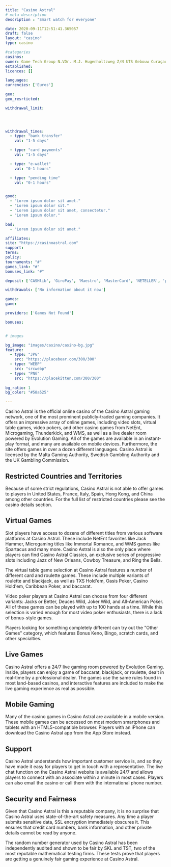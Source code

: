 ```yaml
---
title: "Casino Astral"
# meta description
description : "Smart watch for everyone"

date: 2020-09-11T12:51:41.365057
draft: false
layout: "casino" 
type: casino

#categories
casinos: 
owner: Game Tech Group N.VDr. M.J. Hugenholtzweg Z/N UTS Gebouw Curaçao Other sites owned by Game Tech Group N.V. include Euromoon Casino, Triomphe Casino, Casino Bordeaux, Madame Chance, Crazy Casino, Slots 500, Casino Blu, Ramses Gold Casino, Casino1, Enzo Casino, Magik Casino, TS Casino, DiamondClubVIP, ParkLane Casino, Enzo Scratchcards, Enzo Live Casino, TS Live Casino, TS Scratchcards, Winner365, RoyalSpinz, CasinoDisco, and Classy Slots See How They Compare
established: 
licences: []

languages: 
currencies: ['Euros']

geo: 
geo_resrticted: 

withdrawal_limit:

  
  

withdrawal_times:
  - type: "bank transfer"
    val: "1-5 days"

  - type: "card payments"
    val: "1-5 days"

  - type: "e-wallet"
    val: "0-1 hours"

  - type: "pending time"
    val: "0-1 hours"


good:
  - "Lorem ipsum dolor sit amet."
  - "Lorem ipsum dolor sit."
  - "Lorem ipsum dolor sit amet, consectetur."
  - "Lorem ipsum dolor."

bad:
  - "Lorem ipsum dolor sit amet."

affiliates: 
site: "https://casinoastral.com"
support: 
terms:
policy:
tournaments: "#"
games_link: "#"
bonuses_link: "#"

deposit: ['CASHlib', 'GiroPay', 'Maestro', 'MasterCard', 'NETELLER', 'paysafecard', 'Postepay', 'Skrill', 'Ticket Surf', 'Visa', 'Visa Electron']

withdrawals: ['No information about it now']

games: 
game:

providers: ['Games Not Found']

bonuses:


# images

bg_image: "images/casino/casino-bg.jpg"  
feature:
  - type: "JPG" 
    src: "https://placebear.com/300/300"
  - type: "WEBP"
    src: "srcwebp"
  - type: "PNG"
    src: "https://placekitten.com/300/300"  
 
bg_ratio: 1 
bg_color: "#58a525"  

---
```


Casino Astral is the official online casino of the Casino Astral gaming network, one of the most prominent publicly-traded gaming companies. It offers an impressive array of online games, including video slots, virtual table games, video pokers, and other casino games from NetEnt, Microgaming, Thunderkick, and WMS, as well as a live dealer room powered by Evolution Gaming. All of the games are available in an instant-play format, and many are available on mobile devices. Furthermore, the site offers games in over a dozen different languages. Casino Astral is licensed by the Malta Gaming Authority, Swedish Gambling Authority and the UK Gambling Commission.

## Restricted Countries and Territories
Because of some strict regulations, Casino Astral is not able to offer games to players in United States, France, Italy, Spain, Hong Kong, and China among other countries. For the full list of restricted countries please see the casino details section.

## Virtual Games
Slot players have access to dozens of different titles from various software platforms at Casino Astral. These include NetEnt favorites like Jack Hammer, Microgaming titles like Immortal Romance, and WMS games like Spartacus and many more. Casino Astral is also the only place where players can find Casino Astral Classics, an exclusive series of progressive slots including Jazz of New Orleans, Cowboy Treasure, and Ring the Bells.

The virtual table game selection at Casino Astral features a number of different card and roulette games. These include multiple variants of roulette and blackjack, as well as TXS Hold'em, Oasis Poker, Casino Hold'em, Caribbean Poker, and baccarat.

Video poker players at Casino Astral can choose from four different variants: Jacks or Better, Deuces Wild, Joker Wild, and All-American Poker. All of these games can be played with up to 100 hands at a time. While this selection is varied enough for most video poker enthusiasts, there is a lack of bonus-style games.

Players looking for something completely different can try out the "Other Games" category, which features Bonus Keno, Bingo, scratch cards, and other specialties.

## Live Games
Casino Astral offers a 24/7 live gaming room powered by Evolution Gaming. Inside, players can enjoy a game of baccarat, blackjack, or roulette, dealt in real-time by a professional dealer. The games use the same rules found in most land-based casinos, and interactive features are included to make the live gaming experience as real as possible.

## Mobile Gaming
Many of the casino games in Casino Astral are available in a mobile version. These mobile games can be accessed on most modern smartphones and tablets with an HTML5-compatible browser. Players with an iPhone can download the Casino Astral app from the App Store instead.

## Support
Casino Astral understands how important customer service is, and so they have made it easy for players to get in touch with a representative. The live chat function on the Casino Astral website is available 24/7 and allows players to connect with an associate within a minute in most cases. Players can also email the casino or call them with the international phone number.

## Security and Fairness
Given that Casino Astral is this a reputable company, it is no surprise that Casino Astral uses state-of-the-art safety measures. Any time a player submits sensitive data, SSL encryption immediately obscures it. This ensures that credit card numbers, bank information, and other private details cannot be read by anyone.

The random number generator used by Casino Astral has been independently audited and shown to be fair by SKL and TST, two of the most reputable mathematical testing firms. These tests prove that players are getting a genuinely fair gaming experience at Casino Astral.